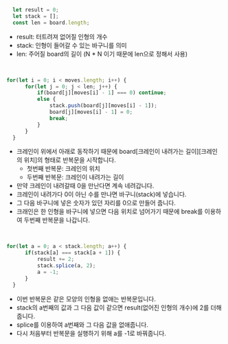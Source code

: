 ```js
  let result = 0;
  let stack = [];
  const len = board.length;
```

- result: 터트려져 없어질 인형의 개수
- stack: 인형이 들어갈 수 있는 바구니를 의미
- len: 주어질 board의 길이 (N * N 이기 때문에 len으로 정해서 사용)

<br />

```js
for(let i = 0; i < moves.length; i++) {
      for(let j = 0; j < len; j++) {
          if(board[j][moves[i] - 1] === 0) continue;
          else {
              stack.push(board[j][moves[i] - 1]);
              board[j][moves[i] - 1] = 0;
              break;
          }
      }
  }
```

- 크레인이 위에서 아래로 동작하기 때문에 board[크레인이 내려가는 길이][크레인의 위치]의 형태로 반복문을 시작합니다.
  - 첫번째 반복문: 크레인의 위치
  - 두번째 반복문: 크레인이 내려가는 길이
- 만약 크레인이 내려갈때 0을 만난다면 계속 네려갑니다.
- 크레인이 내려가다 0이 아닌 수를 만나면 바구니(stack)에 넣습니다.
- 그 다음 바구니에 넣은 숫자가 있던 자리를 0으로 만들어 줍니다.
- 크래인은 한 인형을 바구니에 넣으면 다음 위치로 넘어가기 때문에 break를 이용하여 두번째 반복문을 나갑니다.

<br />

```js
for(let a = 0; a < stack.length; a++) {
      if(stack[a] === stack[a + 1]) {
          result += 2;
          stack.splice(a, 2);
          a = -1;
      }
  }
```

- 이번 반복문은 같은 모양의 인형을 없애는 반복문입니다.
- stack의 a번째의 값과 그 다음 값이 같으면 result(없어진 인형의 개수)에 2를 더해줍니다.
- splice를 이용하여 a번째와 그 다음 값을 없애줍니다.
- 다시 처음부터 반복문을 실행하기 위해 a를 -1로 바꿔줍니다.